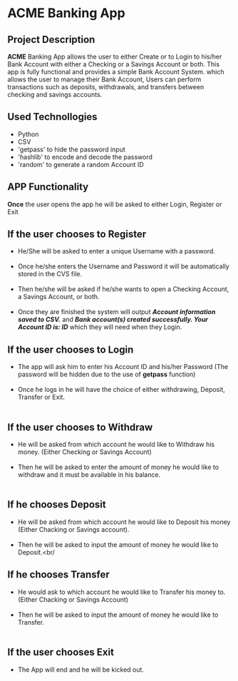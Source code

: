 
# ACME Banking App

## Project Description
**ACME**  Banking App allows the user to either Create or to Login to his/her Bank Account with either a Checking or a Savings Account or both.
This app is fully functional and provides a simple Bank Account System. which allows the user to manage their Bank Account, Users can perform transactions such as deposits, withdrawals, and transfers between checking and savings accounts.

## Used Technollogies
- Python
- CSV
- 'getpass' to hide the password input
- 'hashlib' to encode and decode the password
- 'random' to generate a random Account ID

## APP Functionality
**Once** the user opens the app he will be asked to either Login, Register or Exit

## If the user chooses to Register
- He/She will be asked to enter a unique Username with a password. <br/><br/>
- Once he/she enters the Username and Password it will be automatically stored in the CVS file. <br/><br/>
- Then he/she will be asked if he/she wants to open a Checking Account, a Savings Account, or both. <br/><br/>
- Once they are finished the system will output ***Account information saved to CSV.*** and ***Bank account(s) created successfully. Your Account ID is: ID***  which they will need when they Login. <br/><be/>

## If the user chooses to Login
- The app will ask him to enter his Account ID and his/her Password (The password will be hidden due to the use of **getpass** function) <br/><br/>
- Once he logs in he will have the choice of either withdrawing, Deposit, Transfer or Exit. <br/><br/>
  
## If the user chooses to  Withdraw
- He will be asked from which account he would like to Withdraw his money. (Either Checking or Savings Account)<br/><br/>
- Then he will be asked to enter the amount of money he would like to withdraw and it must be available in his balance.<br/><br/>

## If he chooses Deposit
- He will be asked from which account he would like to Deposit his money (Either Chacking or Savings account).<br/><br/>
- Then he will be asked to input the amount of money he would like to Deposit.<br/<br/>

## If he chooses Transfer
- He would ask to which account he would like to Transfer his money to. (Either Chacking or Savings Account)<br/><br/>
- Then he will be asked to input the amount of money he would like to Transfer.<br/><br/>

## If the user chooses Exit
- The App will end and he will be kicked out.<br/><br/>
